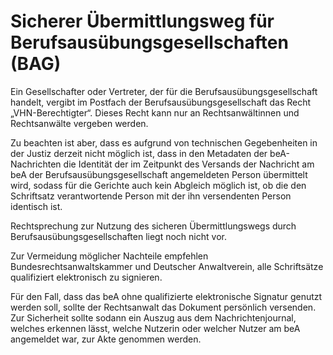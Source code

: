 # Sicherer Übermittlungsweg für Berufsausübungsgesellschaften (BAG)

Ein Gesellschafter oder Vertreter, der für die Berufsausübungsgesellschaft handelt, vergibt im Postfach der Berufsausübungsgesellschaft das Recht „VHN-Berechtigter“. Dieses Recht kann nur an Rechtsanwältinnen und Rechtsanwälte vergeben werden.

Zu beachten ist aber, dass es aufgrund von technischen Gegebenheiten in der Justiz derzeit nicht möglich ist, dass in den Metadaten der beA-Nachrichten die Identität der im Zeitpunkt des Versands der Nachricht am beA der Berufsausübungsgesellschaft angemeldeten Person übermittelt wird, sodass für die Gerichte auch kein Abgleich möglich ist, ob die den Schriftsatz verantwortende Person mit der ihn versendenten Person identisch ist.

Rechtsprechung zur Nutzung des sicheren Übermittlungswegs durch Berufsausübungsgesellschaften liegt noch nicht vor.

Zur Vermeidung möglicher Nachteile empfehlen Bundesrechtsanwaltskammer und Deutscher Anwaltverein, alle Schriftsätze qualifiziert elektronisch zu signieren.

Für den Fall, dass das beA ohne qualifizierte elektronische Signatur genutzt werden soll, sollte der Rechtsanwalt das Dokument persönlich versenden. Zur Sicherheit sollte sodann ein Auszug aus dem Nachrichtenjournal, welches erkennen lässt, welche Nutzerin oder welcher Nutzer am beA angemeldet war, zur Akte genommen werden.
